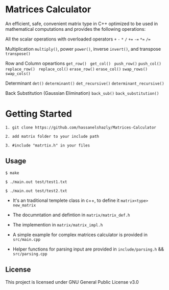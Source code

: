 # Matrices Calculator
An efficient, safe, convenient matrix type in C++ optimized to be used in mathematical computations and provides the following operations:

All the scalar operations with overloaded operators ``` + ``` ``` - ``` ``` * ``` ``` / ``` ``` += ``` ``` -= ``` ``` *= ``` ``` /= ```

Multiplication ```multiply()```,  power ```power()```, inverse ```invert()```, and transpose ```transpose()```  

Row and Column opeartions ```get_row()``` ``` get_col()``` ``` push_row()``` ``` push_col() ``` ```replace_row()``` ``` replace_col()``` ```erase_row()``` ```erase_col()``` ```swap_rows()``` ```swap_cols()```

Determinant ```det()``` ```determinant()``` ```det_recursive()``` ```determinant_recursive()``` 

Back Substitution (Gaussian Elimination) ```back_sub()``` ```back_substitution()```   

# Getting Started
```
1. git clone https://github.com/hassanelshazly/Matrices-Calculator

2. add matrix folder to your include path

3. #include "matrtix.h" in your files
```

##

## Usage
```
$ make

$ ./main.out test/test1.txt

$ ./main.out test/test2.txt
```

* It's an traditional templete class in c++, to define it ``` matrix<type> new_matrix ```

* The documntation and defintion in ```matrix/matrix_def.h```

* The implemention in ```matrix/matrix_impl.h```

* A simple example for complex matrices calculator is provided in ```src/main.cpp```

* Helper functions for parsing input are provided in ```include/parsing.h``` && ```src/parsing.cpp```


## License

This project is licensed under GNU General Public License v3.0
